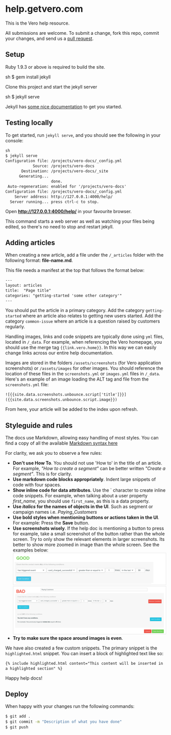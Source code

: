 # help.getvero.com

This is the Vero help resource.

All submissions are welcome. To submit a change, fork this repo, commit your changes, and send us a [pull request](http://help.github.com/send-pull-requests/).

## Setup

Ruby 1.9.3 or above is required to build the site.


  sh
  $ gem install jekyll

Clone this project and start the jekyll server

  sh
  $ jekyll serve

Jekyll has [some nice documentation](http://jekyllrb.com/docs/usage/) to get you started.

## Testing locally

To get started, run `jekyll serve`, and you should see the following in your console:

    sh
    $ jekyll serve
    Configuration file: /projects/vero-docs/_config.yml
                Source: /projects/vero-docs
           Destination: /projects/vero-docs/_site
          Generating...
                        done.
     Auto-regeneration: enabled for '/projects/vero-docs'
    Configuration file: /projects/vero-docs/_config.yml
        Server address: http://127.0.0.1:4000/help/
      Server running... press ctrl-c to stop.

Open **http://127.0.0.1:4000/help/** in your favourite browser.

This command starts a web server as well as watching your files being edited, so there's no need to stop and restart jekyll.

## Adding articles

When creating a new article, add a file under the `/_articles` folder with the following format: **file-name.md**.

This file needs a manifest at the top that follows the format below:

    ---
    layout: articles
    title:  "Page title"
    categories: "getting-started 'some other category'"
    ---

You should put the article in a primary category. Add the category `getting-started` where an article also relates to getting new users started. Add the category `common-issue` where an article is a question raised by customers regularly.

Handling images, links and code snippets are typically done using `yml` files, located in `/_data`. For example, when referencing the Vero homepage, you should use the merge tag `{{link.vero.home}}`. In this way we can easily change links across our entire help documentation.

Images are stored in the folders `/assets/screenshots` (for Vero application screenshots) or `/assets/images` for other images. You should reference the location of these files in the `screenshots.yml` or `images.yml` files in `/_data`. Here's an example of an image loading the ALT tag and file from the `screenshots.yml` file:

    ![{{site.data.screenshots.unbounce.script['title']}}]({{site.data.screenshots.unbounce.script.image}})

From here, your article will be added to the index upon refresh.

## Styleguide and rules

The docs use Markdown, allowing easy handling of most styles. You can find a copy of all the available [Markdown syntax here](http://daringfireball.net/projects/markdown/syntax)

For clarity, we ask you to observe a few rules:

-   **Don't use How To**. You should not use 'How to' in the title of an article. For example, *"How to create a segment"* can be better written *"Create a segment"*. This is for clarity.
-   **Use markdown code blocks appropriately**. Indent large snippets of code with four spaces.
-   **Show inline code for data attributes**. Use the \` character to create inline code snippets. For example, when talking about a user property *first_name*, you should use `first_name`, as this is a data property. 
-   **Use *italics* for the names of objects in the UI**. Such as segment or campaign names i.e. *Paying_Customers*
-   **Use bold styles when mentioning buttons or actions taken in the UI**. For example: Press the **Save** button.
-   **Use screenshots wisely**. If the help doc is mentioning a button to press for example, take a small screenshot of the button rather than the whole screen. Try to only show the relevant elements in larger screenshots. Its better to show more zoomed in image than the whole screen. See the examples below:
    ![Good image](/assets/readme/goodimage.png?raw=true)
    ![Bad image](/assets/readme/badimage.png?raw=true)
-   **Try to make sure the space around images is even**.

We have also created a few custom snippets. The primary snippet is the `highlighted.html` snippet. You can insert a block of highlighted text like so:

    {% include highlighted.html content="This content will be inserted in a highlighted section" %}

Happy help docs!

## Deploy

When happy with your changes run the following commands:

```sh
$ git add .
$ git commit -m "Description of what you have done"
$ git push
```